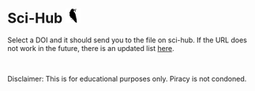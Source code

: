 # Sci-Hub <img src="icon.png" alt="image" width="30"/>

Select a DOI and it should send you to the file on sci-hub. If the URL does not work in the future, there is an updated list [here](https://sci-hub-links.com).

<br>

Disclaimer: This is for educational purposes only. Piracy is not condoned.
